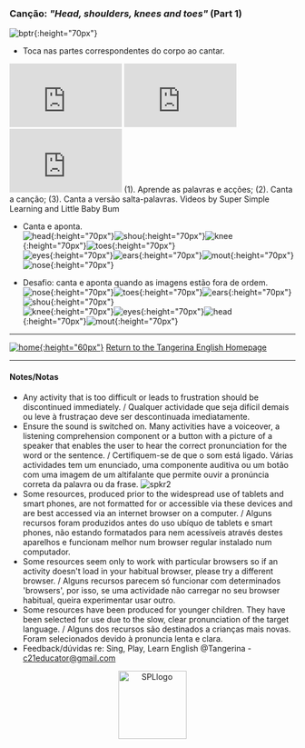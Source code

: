 ### Canção: *"Head, shoulders, knees and toes"*  (Part 1)  

![bptr](https://1blockatatime.github.io/English/images2/bp_tr.PNG){:height="70px"}  
* Toca nas partes correspondentes do corpo ao cantar.  

<iframe width="198" height="112" src="https://www.youtube.com/embed/lMQcwNZVUO8" frameborder="0" allow="accelerometer; autoplay; clipboard-write; encrypted-media; gyroscope; picture-in-picture" allowfullscreen></iframe> <iframe width="198" height="112" src="https://www.youtube.com/embed/ZanHgPprl-0" frameborder="0" allow="accelerometer; autoplay; clipboard-write; encrypted-media; gyroscope; picture-in-picture" allowfullscreen></iframe> <iframe width="198" height="112" src="https://www.youtube.com/embed/FkL8j0wIRf8" frameborder="0" allow="accelerometer; autoplay; clipboard-write; encrypted-media; gyroscope; picture-in-picture" allowfullscreen></iframe>  
(1). Aprende as palavras e acções; (2). Canta a canção; (3). Canta a versão salta-palavras.  
Videos by Super Simple Learning and Little Baby Bum  

* Canta e aponta.  
![head](https://1blockatatime.github.io/English/images/head.png){:height="70px"}![shou](https://1blockatatime.github.io/English/images/shou.png){:height="70px"}![knee](https://1blockatatime.github.io/English/images/knee.png){:height="70px"}![toes](https://1blockatatime.github.io/English/images/toes.png){:height="70px"}  
![eyes](https://1blockatatime.github.io/English/images/eyes.png){:height="70px"}![ears](https://1blockatatime.github.io/English/images/ears.png){:height="70px"}![mout](https://1blockatatime.github.io/English/images/mout.png){:height="70px"}![nose](https://1blockatatime.github.io/English/images/nose.png){:height="70px"}  

* Desafio: canta e aponta quando as imagens estão fora de ordem.      
![nose](https://1blockatatime.github.io/English/images/nose.png){:height="70px"}![toes](https://1blockatatime.github.io/English/images/toes.png){:height="70px"}![ears](https://1blockatatime.github.io/English/images/ears.png){:height="70px"}![shou](https://1blockatatime.github.io/English/images/shou.png){:height="70px"}  
![knee](https://1blockatatime.github.io/English/images/knee.png){:height="70px"}![eyes](https://1blockatatime.github.io/English/images/eyes.png){:height="70px"}![head](https://1blockatatime.github.io/English/images/head.png){:height="70px"}![mout](https://1blockatatime.github.io/English/images/mout.png){:height="70px"}  

***
[![home](https://1blockatatime.github.io/English/images/home.png){:height="60px"}](https://tangerina-pt.github.io/English) [Return to the Tangerina English Homepage](https://tangerina-pt.github.io/English)  

***

#### Notes/Notas
* Any activity that is too difficult or leads to frustration should be discontinued immediately. / Qualquer actividade que seja difícil demais ou leve à frustraçao deve ser descontinuada imediatamente.
* Ensure the sound is switched on. Many activities have a voiceover, a listening comprehension component or a button with a picture of a speaker that enables the user to hear the correct pronunciation for the word or the sentence. / Certifiquem-se de que o som está ligado. Várias actividades tem um enunciado, uma componente auditiva ou um botão com uma imagem de um altifalante que permite ouvir a pronúncia correta da palavra ou da frase. ![spkr2](/images/spkr2.PNG)
* Some resources, produced prior to the widespread use of tablets and smart phones, are not formatted for or accessible via these devices and are best accessed via an internet browser on a computer. / Alguns recursos foram produzidos antes do uso ubíquo de tablets e smart phones, não estando formatados para nem acessíveis através destes aparelhos e funcionam melhor num browser regular instalado num computador.
* Some resources seem only to work with particular browsers so if an activity doesn't load in your habitual browser, please try a different browser. / Alguns recursos parecem só funcionar com determinados 'browsers', por isso, se uma actividade não carregar no seu browser habitual, queira experimentar usar outro.
* Some resources have been produced for younger children. They have been selected for use due to the slow, clear pronunciation of the target language.  / Alguns dos recursos são destinados a crianças mais novas. Foram selecionados devido à pronuncia lenta e clara.
* Feedback/dúvidas re: Sing, Play, Learn English @Tangerina - c21educator@gmail.com  
<p align="center">
<img width="120" src="https://1blockatatime.github.io/English/images2/spl_logo.png" alt="SPLlogo">
</p>
